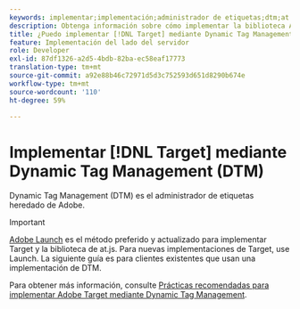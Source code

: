 ```yaml
---
keywords: implementar;implementación;administrador de etiquetas;dtm;at.js;dynamic tag management
description: Obtenga información sobre cómo implementar la biblioteca Adobe [!DNL Target] at.js mediante la administración dinámica de etiquetas (DTM) heredada. Adobe Launch es el método preferido para implementar [!DNL Target].
title: ¿Puedo implementar [!DNL Target] mediante Dynamic Tag Management (DTM)?
feature: Implementación del lado del servidor
role: Developer
exl-id: 87df1326-a2d5-4bdb-82ba-ec58eaf17773
translation-type: tm+mt
source-git-commit: a92e88b46c72971d5d3c752593d651d8290b674e
workflow-type: tm+mt
source-wordcount: '110'
ht-degree: 59%

---
```


# Implementar [!DNL Target] mediante Dynamic Tag Management (DTM)

Dynamic Tag Management (DTM) es el administrador de etiquetas heredado de Adobe.

>[!IMPORTANT]
>
>[Adobe Launch](/help/c-implementing-target/c-implementing-target-for-client-side-web/how-to-deployatjs/cmp-implementing-target-using-adobe-launch.md#topic_5234DDAEB0834333BD6BA1B05892FC25) es el método preferido y actualizado para implementar Target y la biblioteca de at.js. Para nuevas implementaciones de Target, use Launch. La siguiente guía es para clientes existentes que usan una implementación de DTM.

Para obtener más información, consulte [Prácticas recomendadas para implementar Adobe Target mediante Dynamic Tag Management](https://experienceleague.adobe.com/docs/dtm/implementing/overview.html).
